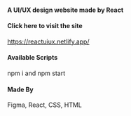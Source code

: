 

#### A UI/UX design website made by React

#### Click here to visit the site
https://reactuiux.netlify.app/

#### Available Scripts
npm i and npm start

#### Made By
Figma, React, CSS, HTML
